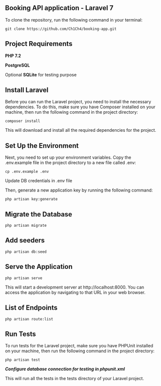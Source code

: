 ## Booking API application - Laravel 7

To clone the repository, run the following command in your terminal:

`git clone https://github.com/Ch1Ch4/booking-app.git`

## Project Requirements

**PHP 7.2**

**PostgreSQL**

Optional **SQLite** for testing purpose

## Install Laravel
Before you can run the Laravel project, you need to install the necessary dependencies. To do this, make sure you have Composer installed on your machine, then run the following command in the project directory:

`composer install`

This will download and install all the required dependencies for the project.

## Set Up the Environment
Next, you need to set up your environment variables. Copy the .env.example file in the project directory to a new file called .env:

`cp .env.example .env`

Update DB credentials in .env file

Then, generate a new application key by running the following command:

`php artisan key:generate`

## Migrate the Database

`php artisan migrate`

## Add seeders

`php artisan db:seed`

## Serve the Application

`php artisan serve`

This will start a development server at http://localhost:8000. You can access the application by navigating to that URL in your web browser.

## List of Endpoints

`php artisan route:list`

## Run Tests
To run tests for the Laravel project, make sure you have PHPUnit installed on your machine, then run the following command in the project directory:

`php artisan test`

**_Configure database connection for testing in phpunit.xml_** 

This will run all the tests in the tests directory of your Laravel project.


